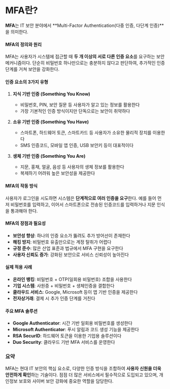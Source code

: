 # MFA란?

**MFA**는 IT 보안 분야에서 **Multi-Factor Authentication(다중 인증, 다단계 인증)**을 의미한다.

#### MFA의 정의와 원리

MFA는 사용자가 시스템에 접근할 때 **두 개 이상의 서로 다른 인증 요소**를 요구하는 보안 메커니즘이다. 단순히 비밀번호 하나만으로는 충분하지 않다고 판단하여, 추가적인 인증 단계를 거쳐 보안을 강화한다.

#### 인증 요소의 3가지 유형

1. **지식 기반 인증 (Something You Know)**
   - 비밀번호, PIN, 보안 질문 등 사용자가 알고 있는 정보를 활용한다
   - 가장 기본적인 인증 방식이지만 단독으로는 보안이 취약하다

2. **소유 기반 인증 (Something You Have)**
   - 스마트폰, 하드웨어 토큰, 스마트카드 등 사용자가 소유한 물리적 장치를 이용한다
   - SMS 인증코드, 모바일 앱 인증, USB 보안키 등이 대표적이다

3. **생체 기반 인증 (Something You Are)**
   - 지문, 홍채, 얼굴, 음성 등 사용자의 생체 정보를 활용한다
   - 복제하기 어려워 높은 보안성을 제공한다

#### MFA의 작동 방식

사용자가 로그인을 시도하면 시스템은 **단계적으로 여러 인증을 요구**한다. 예를 들어 먼저 비밀번호를 입력하고, 이어서 스마트폰으로 전송된 인증코드를 입력하거나 지문 인식을 통과해야 한다.

#### MFA의 장점과 필요성

- **보안성 향상**: 하나의 인증 요소가 뚫려도 추가 방어선이 존재한다
- **해킹 방지**: 비밀번호 유출만으로는 계정 탈취가 어렵다
- **규정 준수**: 많은 산업 표준과 법규에서 MFA 구현을 요구한다
- **사용자 신뢰도 증가**: 강화된 보안으로 서비스 신뢰성이 높아진다

#### 실제 적용 사례

- **온라인 뱅킹**: 비밀번호 + OTP(일회용 비밀번호) 조합을 사용한다
- **기업 시스템**: 사원증 + 비밀번호 + 생체인증을 결합한다
- **클라우드 서비스**: Google, Microsoft 등이 앱 기반 인증을 제공한다
- **전자상거래**: 결제 시 추가 인증 단계를 거친다

#### 주요 MFA 솔루션

- **Google Authenticator**: 시간 기반 일회용 비밀번호를 생성한다
- **Microsoft Authenticator**: 푸시 알림과 코드 생성 기능을 제공한다
- **RSA SecurID**: 하드웨어 토큰을 이용한 기업용 솔루션이다
- **Duo Security**: 클라우드 기반 MFA 서비스를 운영한다

### 요약

MFA는 현대 IT 보안의 핵심 요소로, 다양한 인증 방식을 조합하여 **사용자 신원을 더욱 안전하게 확인**하는 기술이다. 점점 더 많은 서비스에서 필수적으로 도입되고 있으며, 개인정보 보호와 사이버 보안 강화에 중요한 역할을 담당한다.
